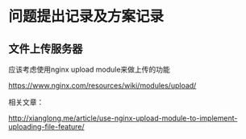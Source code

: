 # 问题提出记录及方案记录

## 文件上传服务器

应该考虑使用nginx upload module来做上传的功能

https://www.nginx.com/resources/wiki/modules/upload/

相关文章：

http://xianglong.me/article/use-nginx-upload-module-to-implement-uploading-file-feature/